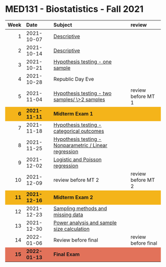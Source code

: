 MED131 - Biostatistics - Fall 2021
================

<table>
<thead>
<tr>
<th style="text-align:right;">
Week
</th>
<th style="text-align:left;">
Date
</th>
<th style="text-align:left;">
Subject
</th>
<th style="text-align:left;">
review
</th>
</tr>
</thead>
<tbody>
<tr>
<td style="text-align:right;">
1
</td>
<td style="text-align:left;">
2021-10-07
</td>
<td style="text-align:left;">
<a href="https://github.com/egeulgen/MED131_21_22/blob/main/lectures/1.descriptive.pdf" style="     ">Descriptive</a>
</td>
<td style="text-align:left;">
</td>
</tr>
<tr>
<td style="text-align:right;">
2
</td>
<td style="text-align:left;">
2021-10-14
</td>
<td style="text-align:left;">
<a href="https://github.com/egeulgen/MED131_21_22/blob/main/lectures/2.descriptive.pdf" style="     ">Descriptive</a>
</td>
<td style="text-align:left;">
</td>
</tr>
<tr>
<td style="text-align:right;">
3
</td>
<td style="text-align:left;">
2021-10-21
</td>
<td style="text-align:left;">
<a href="https://github.com/egeulgen/MED131_21_22/blob/main/lectures/3.hypothesis_testing_one_sample.pdf" style="     ">Hypothesis
testing - one sample</a>
</td>
<td style="text-align:left;">
</td>
</tr>
<tr>
<td style="text-align:right;">
4
</td>
<td style="text-align:left;">
2021-10-28
</td>
<td style="text-align:left;">
Republic Day Eve
</td>
<td style="text-align:left;">
</td>
</tr>
<tr>
<td style="text-align:right;">
5
</td>
<td style="text-align:left;">
2021-11-04
</td>
<td style="text-align:left;">
<a href="https://github.com/egeulgen/MED131_21_22/blob/main/lectures/5.two_sample_anova.pdf" style="     ">Hypothesis
testing - two samples/ \>2 samples</a>
</td>
<td style="text-align:left;">
review before MT 1
</td>
</tr>
<tr>
<td style="text-align:right;font-weight: bold;background-color: #F4B41A !important;">
6
</td>
<td style="text-align:left;font-weight: bold;background-color: #F4B41A !important;">
2021-11-11
</td>
<td style="text-align:left;font-weight: bold;background-color: #F4B41A !important;">
Midterm Exam 1
</td>
<td style="text-align:left;font-weight: bold;background-color: #F4B41A !important;">
</td>
</tr>
<tr>
<td style="text-align:right;">
7
</td>
<td style="text-align:left;">
2021-11-18
</td>
<td style="text-align:left;">
<a href="https://github.com/egeulgen/MED131_21_22/blob/main/lectures/7.chi_squared.pdf" style="     ">Hypothesis
testing - categorical outcomes</a>
</td>
<td style="text-align:left;">
</td>
</tr>
<tr>
<td style="text-align:right;">
8
</td>
<td style="text-align:left;">
2021-11-25
</td>
<td style="text-align:left;">
<a href="https://github.com/egeulgen/MED131_21_22/blob/main/lectures/8.nonparametric_linear_reg.pdf" style="     ">Hypothesis
testing - Nonparametric / Linear regression</a>
</td>
<td style="text-align:left;">
</td>
</tr>
<tr>
<td style="text-align:right;">
9
</td>
<td style="text-align:left;">
2021-12-02
</td>
<td style="text-align:left;">
<a href="https://github.com/egeulgen/MED131_21_22/blob/main/lectures/9.logistic_poisson.pdf" style="     ">Logistic
and Poisson regression</a>
</td>
<td style="text-align:left;">
</td>
</tr>
<tr>
<td style="text-align:right;">
10
</td>
<td style="text-align:left;">
2021-12-09
</td>
<td style="text-align:left;">
review before MT 2
</td>
<td style="text-align:left;">
review before MT 2
</td>
</tr>
<tr>
<td style="text-align:right;font-weight: bold;background-color: #F4B41A !important;">
11
</td>
<td style="text-align:left;font-weight: bold;background-color: #F4B41A !important;">
2021-12-16
</td>
<td style="text-align:left;font-weight: bold;background-color: #F4B41A !important;">
Midterm Exam 2
</td>
<td style="text-align:left;font-weight: bold;background-color: #F4B41A !important;">
</td>
</tr>
<tr>
<td style="text-align:right;">
12
</td>
<td style="text-align:left;">
2021-12-23
</td>
<td style="text-align:left;">
<a href="https://github.com/egeulgen/MED131_21_22/blob/main/lectures/12.sampling_missing.pdf" style="     ">Sampling
methods and missing data</a>
</td>
<td style="text-align:left;">
</td>
</tr>
<tr>
<td style="text-align:right;">
13
</td>
<td style="text-align:left;">
2021-12-30
</td>
<td style="text-align:left;">
<a href="https://github.com/egeulgen/MED131_21_22/blob/main/lectures/13.power_analysis.pdf" style="     ">Power
analysis and sample size calculation</a>
</td>
<td style="text-align:left;">
</td>
</tr>
<tr>
<td style="text-align:right;">
14
</td>
<td style="text-align:left;">
2022-01-06
</td>
<td style="text-align:left;">
Review before final
</td>
<td style="text-align:left;">
review before final
</td>
</tr>
<tr>
<td style="text-align:right;font-weight: bold;background-color: #E2725A !important;">
15
</td>
<td style="text-align:left;font-weight: bold;background-color: #E2725A !important;">
2022-01-13
</td>
<td style="text-align:left;font-weight: bold;background-color: #E2725A !important;">
Final Exam
</td>
<td style="text-align:left;font-weight: bold;background-color: #E2725A !important;">
</td>
</tr>
</tbody>
</table>
